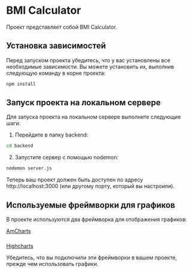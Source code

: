 # BMI Calculator

Проект представляет собой BMI Calculator.

## Установка зависимостей

Перед запуском проекта убедитесь, что у вас установлены все необходимые зависимости. Вы можете установить их, выполнив следующую команду в корне проекта:

```bash
npm install
```

## Запуск проекта на локальном сервере
Для запуска проекта на локальном сервере выполните следующие шаги:

1. Перейдите в папку backend:
```bash
cd backend
```
2. Запустите сервер с помощью nodemon:
```bash
nodemon server.js
```
Теперь ваш проект должен быть доступен по адресу http://localhost:3000 (или другому порту, который вы настроили).

## Используемые фреймворки для графиков
В проекте используются два фреймворка для отображения графиков:

[AmCharts](https://www.amcharts.com/download/)
###
[Highcharts](https://www.highcharts.com/demo)

Убедитесь, что вы подключили эти фреймворки в вашем проекте, прежде чем использовать графики.

